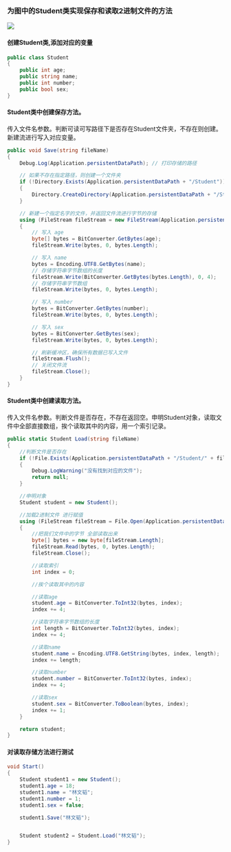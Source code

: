 ### 为图中的Student类实现保存和读取2进制文件的方法
![](https://linwentao785293209.github.io/images/%E6%95%B0%E6%8D%AE%E5%AD%98%E5%82%A8/%E6%95%B0%E6%8D%AE%E6%8C%81%E4%B9%85%E5%8C%96/Unity/07.Binary%E5%9F%BA%E7%A1%80%E7%9F%A5%E8%AF%86/6.%E6%96%87%E4%BB%B6%E6%93%8D%E4%BD%9C%E7%9B%B8%E5%85%B3-%E7%BB%BC%E5%90%88%E7%BB%83%E4%B9%A0%E9%A2%98/1.png)

#### 创建Student类,添加对应的变量
```cs
public class Student
{
    public int age;
    public string name;
    public int number;
    public bool sex;
}
```

#### Student类中创建保存方法。
传入文件名参数。判断可读可写路径下是否存在Student文件夹，不存在则创建。新建流进行写入对应变量。
```cs
public void Save(string fileName)
{
    Debug.Log(Application.persistentDataPath); // 打印存储的路径

    // 如果不存在指定路径，则创建一个文件夹
    if (!Directory.Exists(Application.persistentDataPath + "/Student"))
    {
        Directory.CreateDirectory(Application.persistentDataPath + "/Student");
    }

    // 新建一个指定名字的文件，并返回文件流进行字节的存储
    using (FileStream fileStream = new FileStream(Application.persistentDataPath + "/Student/" + fileName + ".linwentao", FileMode.OpenOrCreate, FileAccess.Write))
    {
        // 写入 age
        byte[] bytes = BitConverter.GetBytes(age);
        fileStream.Write(bytes, 0, bytes.Length);

        // 写入 name
        bytes = Encoding.UTF8.GetBytes(name);
        // 存储字符串字节数组的长度
        fileStream.Write(BitConverter.GetBytes(bytes.Length), 0, 4);
        // 存储字符串字节数组
        fileStream.Write(bytes, 0, bytes.Length);

        // 写入 number
        bytes = BitConverter.GetBytes(number);
        fileStream.Write(bytes, 0, bytes.Length);

        // 写入 sex
        bytes = BitConverter.GetBytes(sex);
        fileStream.Write(bytes, 0, bytes.Length);

        // 刷新缓冲区，确保所有数据已写入文件
        fileStream.Flush();
        // 关闭文件流
        fileStream.Close();
    }
}
```

#### Student类中创建读取方法。
传入文件名参数。判断文件是否存在，不存在返回空。申明Student对象，读取文件中全部直接数组，挨个读取其中的内容，用一个索引记录。
```cs
public static Student Load(string fileName)
{
    //判断文件是否存在
    if (!File.Exists(Application.persistentDataPath + "/Student/" + fileName + ".linwentao"))
    {
        Debug.LogWarning("没有找到对应的文件");
        return null;
    }

    //申明对象
    Student student = new Student();

    //加载2进制文件 进行赋值
    using (FileStream fileStream = File.Open(Application.persistentDataPath + "/Student/" + fileName + ".linwentao", FileMode.Open, FileAccess.Read))
    {
        //把我们文件中的字节 全部读取出来
        byte[] bytes = new byte[fileStream.Length];
        fileStream.Read(bytes, 0, bytes.Length);
        fileStream.Close();

        //读取索引
        int index = 0;

        //挨个读取其中的内容

        //读取age
        student.age = BitConverter.ToInt32(bytes, index);
        index += 4;

        //读取字符串字节数组的长度
        int length = BitConverter.ToInt32(bytes, index);
        index += 4;

        //读取name
        student.name = Encoding.UTF8.GetString(bytes, index, length);
        index += length;

        //读取number
        student.number = BitConverter.ToInt32(bytes, index);
        index += 4;

        //读取sex
        student.sex = BitConverter.ToBoolean(bytes, index);
        index += 1;
    }

    return student;
}
```
#### 对读取存储方法进行测试
```cs
void Start()
{
    Student student1 = new Student();
    student1.age = 18;
    student1.name = "林文韬";
    student1.number = 1;
    student1.sex = false;

    student1.Save("林文韬");


    Student student2 = Student.Load("林文韬");
}
```